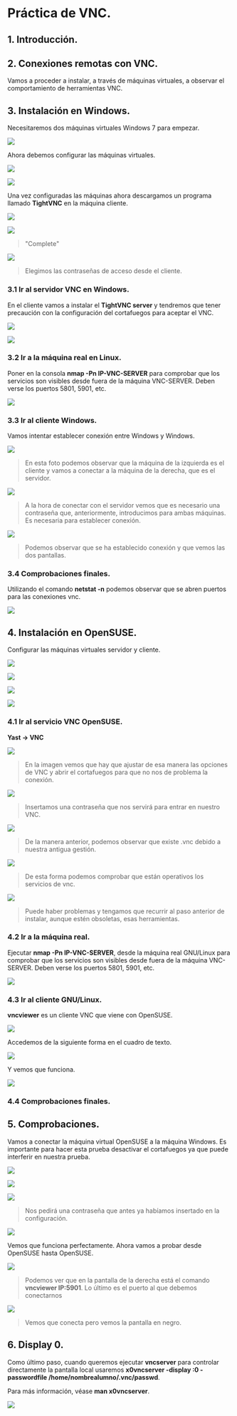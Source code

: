 # Práctica de VNC.

## 1. Introducción.

## 2. Conexiones remotas con VNC.

Vamos a proceder a instalar, a través de máquinas virtuales, a observar el comportamiento de herramientas VNC.

## 3. Instalación en Windows.

Necesitaremos dos máquinas virtuales Windows 7 para empezar.

![](./img/img1.PNG)

Ahora debemos configurar las máquinas virtuales.

![](./img/img2.PNG)

![](./img/img3.PNG)

Una vez configuradas las máquinas ahora descargamos un programa llamado **TightVNC** en la máquina cliente.

![](./img/img4.PNG)

![](./img/img5.PNG)

> "Complete"

![](./img/img6.PNG)

> Elegimos las contraseñas de acceso desde el cliente.

### 3.1 Ir al servidor VNC en Windows.

En el cliente vamos a instalar el **TightVNC server** y tendremos que tener precaución con la configuración del cortafuegos para aceptar el VNC.

![](./img/img7.PNG)

![](./img/img8.PNG)

###	 3.2 Ir a la máquina real en Linux.

Poner en la consola **nmap -Pn IP-VNC-SERVER** para comprobar que los servicios son visibles desde fuera de la máquina VNC-SERVER. Deben verse los puertos 5801, 5901, etc.

![](./img/img17.PNG)

### 3.3 Ir al cliente Windows.

Vamos intentar establecer conexión entre Windows y Windows.

![](./img/img20.PNG)

> En esta foto podemos observar que la máquina de la izquierda es el cliente y vamos a conectar a la máquina de la derecha, que es el servidor.

![](./img/img21.PNG)

> A la hora de conectar con el servidor vemos que es necesario una contraseña que, anteriormente, introducimos para ambas máquinas. Es necesaria para establecer conexión.

![](./img/img22.PNG)

> Podemos observar que se ha establecido conexión y que vemos las dos pantallas.

### 3.4 Comprobaciones finales.

Utilizando el comando **netstat -n** podemos observar que se abren puertos para las conexiones vnc.

![](./img/img19.PNG)

## 4. Instalación en OpenSUSE.

Configurar las máquinas virtuales servidor y cliente.

![](./img/confsuse.PNG)

![](./img/confsuse2.PNG)

![](./img/confsuse3.PNG)

![](./img/confsuse4.PNG)

### 4.1 Ir al servicio VNC OpenSUSE.

**Yast -> VNC**

![](./img/img9.PNG)

> En la imagen vemos que hay que ajustar de esa manera las opciones de VNC y abrir el cortafuegos para que no nos de problema la conexión.

![](./img/img10.PNG)

> Insertamos una contraseña que nos servirá para entrar en nuestro VNC.

![](./img/img11.PNG)

> De la manera anterior, podemos observar que existe .vnc debido a nuestra antigua gestión.

![](./img/img12.PNG)

> De esta forma podemos comprobar que están operativos los servicios de vnc.

![](./img/nota1.PNG)

> Puede haber problemas y tengamos que recurrir al paso anterior de instalar, aunque estén obsoletas, esas herramientas.

### 4.2 Ir a la máquina real.

Ejecutar **nmap -Pn IP-VNC-SERVER**, desde la máquina real GNU/Linux para comprobar que los servicios son visibles desde fuera de la máquina VNC-SERVER. Deben verse los puertos 5801, 5901, etc.

![](./img/img13.PNG)

### 4.3 Ir al cliente GNU/Linux.

**vncviewer** es un cliente VNC que viene con OpenSUSE.

![](./img/img14.PNG)

Accedemos de la siguiente forma en el cuadro de texto.

![](./img/img15.PNG)

Y vemos que funciona.

![](./img/img16.PNG)

### 4.4 Comprobaciones finales.

## 5. Comprobaciones.

Vamos a conectar la máquina virtual OpenSUSE a la máquina Windows. Es importante para hacer esta prueba desactivar el cortafuegos ya que puede interferir en nuestra prueba.

![](./img/img23.PNG)

![](./img/img24.PNG)

![](./img/img25.PNG)

> Nos pedirá una contraseña que antes ya habíamos insertado en la configuración.

![](./img/img26.PNG)

Vemos que funciona perfectamente. Ahora vamos a probar desde OpenSUSE hasta OpenSUSE.

![](./img/img28.PNG)

> Podemos ver que en la pantalla de la derecha está el comando **vncviewer IP:5901**. Lo último es el puerto al que debemos conectarnos

![](./img/img29.PNG)

> Vemos que conecta pero vemos la pantalla en negro.

## 6. Display 0.

Como último paso, cuando queremos ejecutar **vncserver** para controlar directamente la pantalla local usaremos **x0vncserver -display :0 -passwordfile /home/nombrealumno/.vnc/passwd**.

Para más información, véase **man x0vncserver**.

![](./img/img27.PNG)
